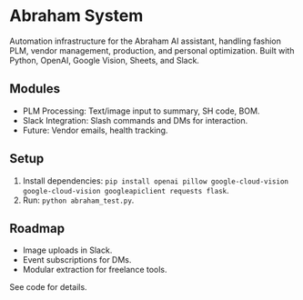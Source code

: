 # Abraham System

Automation infrastructure for the Abraham AI assistant, handling fashion PLM, vendor management, production, and personal optimization. Built with Python, OpenAI, Google Vision, Sheets, and Slack.

## Modules
- PLM Processing: Text/image input to summary, SH code, BOM.
- Slack Integration: Slash commands and DMs for interaction.
- Future: Vendor emails, health tracking.

## Setup
1. Install dependencies: `pip install openai pillow google-cloud-vision google-cloud-vision googleapiclient requests flask`.
2. Run: `python abraham_test.py`.

## Roadmap
- Image uploads in Slack.
- Event subscriptions for DMs.
- Modular extraction for freelance tools.

See code for details.
